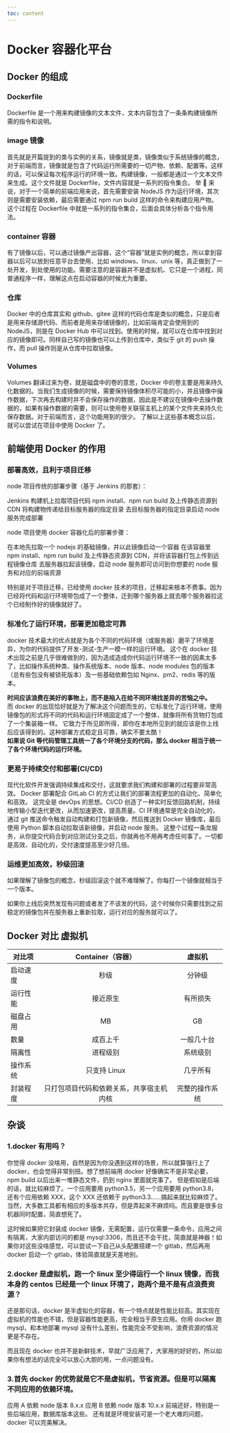 ```yaml
---
toc: content
---
```


# Docker 容器化平台

## Docker 的组成

### Dockerfile

Dockerfile 是一个用来构建镜像的文本文件，文本内容包含了一条条构建镜像所需的指令和说明。

### image 镜像

首先就是开篇提到的类与实例的关系，镜像就是类，镜像类似于系统镜像的概念，对于前端而言，镜像就是包含了代码运行所需要的一切产物、依赖、配置等。这样的话，可以保证每次程序运行的环境一致。构建镜像，一般都是通过一个文本文件来生成。这个文件就是 Dockerfile，文件内容就是一系列的指令集合。
举 🌰 来说，对于一个简单的前端应用来说，首先需要安装 NodeJS 作为运行环境，其次则是需要安装依赖，最后需要通过 npm run build 这样的命令来构建应用产物。这个过程在 Dockerfile 中就是一系列的指令集合，后面会具体分析各个指令用法。

### container 容器

有了镜像以后，可以通过镜像产出容器，这个“容器”就是实例的概念，所以拿到容器以后可以放到任意平台去使用、比如 windows、linux、unix 等，真正做到了一处开发，到处使用的功能。需要注意的是容器并不是虚拟机、它只是一个进程，同普通程序一样，理解这点在启动容器的时候尤为重要。

### 仓库

Docker 中的仓库其实和 github、gitee 这样的代码仓库是类似的概念，只是后者是用来存储源代码、而前者是用来存储镜像的，比如前端肯定会使用到的 NodeJS，则是在 Docker Hub 中可以找到。使用的时候，就可以在仓库中找到对应的镜像即可。同样自己写的镜像也可以上传到仓库中，类似于 git 的 push 操作，而 pull 操作则是从仓库中拉取镜像。

### Volumes

Volumes 翻译过来为卷，就是磁盘中的卷的意思，Docker 中的卷主要是用来持久化数据的。当我们生成镜像的时候，需要保持镜像体积尽可能的小，并且镜像中操作数据，下次再去构建时并不会保存操作的数据，因此是不建议在镜像中去操作数据的，如果有操作数据的需要，则可以使用卷关联宿主机上的某个文件夹来持久化保存数据。对于前端而言，这个功能用到的很少。
了解以上这些基本概念以后，就可以尝试在项目中使用 Docker 了。

## 前端使用 Docker 的作用

### 部署高效，且利于项目迁移

node 项目传统的部署步骤（基于 Jenkins 的那套）：

Jenkins 构建机上拉取项目代码
npm install、npm run build 及上传静态资源到 CDN
将构建物传递给目标服务器的指定目录
去目标服务器的指定目录启动 node 服务完成部署

node 项目使用 docker 容器化后的部署步骤：

在本地先拉取一个 nodejs 的基础镜像，并以此镜像启动一个容器
在该容器里 npm install、npm run build 及上传静态资源到 CDN，并将该容器打包上传到远程镜像仓库
去服务器拉起该镜像，启动 node 服务即可访问到你想要的 node 服务和对应的前端资源

特别是对于项目迁移，已经使用 docker 技术的项目，迁移起来根本不费事。因为已经将代码和运行环境带包成了一个整体，迁到哪个服务器上就去哪个服务器拉这个已经制作好的镜像就好了。

### 标准化了运行环境，部署更加稳定可靠

docker 技术最大的优点就是为各个不同的代码环境（或服务器）磨平了环境差异，为你的代码提供了开发-测试-生产一模一样的运行环境。
这个在 docker 技术出现之前是几乎很难做到的，因为造成造成你代码运行环境不一致的因素太多了，比如操作系统种类、操作系统版本、node 版本、node modules 包的版本（总有些包没有被锁死版本）及一些基础依赖包如 Nginx、pm2、redis 等的版本。

**时间应该浪费在美好的事物上，而不是陷入在给不同环境找差异的苦恼之中。** <br/>
而 docker 的出现恰好就是为了解决这个问题而生的，它标准化了运行环境，使用镜像包的形式将不同的代码和运行环境固定成了一个整体，就像将所有货物打包成了一个集装箱一样。
它致力于所见即所得，即你在本地所见到的就应该是你上线后应该得到的。这种部署方式稳定且可靠，确实不要太酷！<br/>
**如果说 Git 等代码管理工具统一了各个环境分支的代码，那么 docker 相当于统一了各个环境代码的运行环境。**

### 更易于持续交付和部署(CI/CD)

现代化软件开发强调持续集成和交付，这就要求我们构建和部署的过程要非常高效。
Docker 部署配合 GitLab CI 的方式让我们的部署流程更加的自动化、简单化和高效。
这完全是 devOps 的思想。CI/CD 创造了一种实时反馈回路机制，持续地传输小型迭代更改，从而加速更改，提高质量。CI 环境通常是完全自动化的，通过 git 推送命令触发自动构建和打包新镜像，然后推送到 Docker 镜像库，最后使用 Python 脚本自动拉取该新镜像，并启动 node 服务。
这整个过程一条龙服务，从你提交代码合到对应测试分支之后，你就再也不用再考虑任何事了。一切都是高效、自动化的，交付速度提高至少好几倍。

### 运维更加高效，秒级回滚

如果理解了镜像包的概念，秒级回滚这个就不难理解了。你每打一个镜像就相当于一个版本。

如果你上线后突然发现有问题或者发了不该发的代码，这个时候你只需要找到之前稳定的镜像包并在服务器上重新拉取，运行对应的服务就可以了。

## Docker 对比 虚拟机

| 对比项   |            Container（容器）             |     虚拟机     |
| -------- | :--------------------------------------: | :------------: |
| 启动速度 |                   秒级                   |     分钟级     |
| 运行性能 |                 接近原生                 |    有所损失    |
| 磁盘占用 |                    MB                    |       GB       |
| 数量     |                 成百上千                 |   一般几十台   |
| 隔离性   |                 进程级别                 |    系统级别    |
| 操作系统 |               只支持 Linux               |    几乎所有    |
| 封装程度 | 只打包项目代码和依赖关系，共享宿主机内核 | 完整的操作系统 |

## 杂谈

### 1.docker 有用吗？

你觉得 docker 没啥用，自然是因为你没遇到这样的场景，所以就算强行上了 docker，也会觉得非常别扭。想了想前端用 docker 好像确实不是非常必要，npm build 以后出来一堆静态文件，扔到 nginx 里面就完事了。
但是假如是后端的话，就比较麻烦了。一个应用要用 python3.5，另一个应用要用 python3.8，还有个应用依赖 XXX，这个 XXX 还依赖于 python3.3……搞起来就比较麻烦了。当然，大多数工具都有相应的多版本共存，但是弄起来不麻烦吗。而且要是很多台机器同时配置，简直想死了。

这时候如果把它封装成 docker 镜像，无需配置，运行仅需要一条命令，应用之间有隔离，大家内部访问的都是 mysql:3306，而且还不会干扰，简直就是神器！如果你对这些没啥感觉，可以尝试一下自己从头配置搭建一个 gitlab，然后再用 docker 启动一个 gitlab，体验简直就是天差地别。

### 2.docker 是虚拟机，跑一个 linux 至少得运行一个 linux 镜像，而我本身的 centos 已经是一个 linux 环境了，跑两个是不是有点浪费资源？

还是那句话，docker 是半虚拟化的容器，有一个特点就是性能比较高。其实现在虚拟机的性能也不错，但是容器性能更高，完全相当于原生应用。你用 docker 跑 mysql，和本地部署 mysql 没有什么差别，性能完全不受影响，浪费资源的情况更是不存在。

而且现在 docker 也并不是新鲜技术，早就广泛应用了，大家用的好好的，所以如果你有想法的话完全可以放心大胆的用，一点问题没有。

### 3.首先 docker 的优势就是它不是虚拟机，节省资源。但是可以隔离不同应用的依赖环境。

应用 A 依赖 node 版本 8.x.x
应用 B 依赖 node 版本 10.x.x
前端还好，特别是一些后端应用，数据库版本这些。
还有就是环境安装可是一个老大难的问题，docker 可以完美解决。
